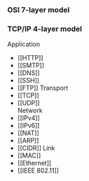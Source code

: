 ### OSI 7-layer model
### TCP/IP 4-layer model
Application
- [[HTTP]] 
- [[SMTP]] 
- [[DNS]] 
- [[SSH]] 
- [[FTP]] 
Transport
- [[TCP]]
- [[UDP]]  
Network
- [[IPv4]] 
- [[IPv6]] 
- [[NAT]] 
- [[ARP]] 
- [[CIDR]] 
Link
- [[MAC]]
- [[Ethernet]]
- [[IEEE 802.11]]